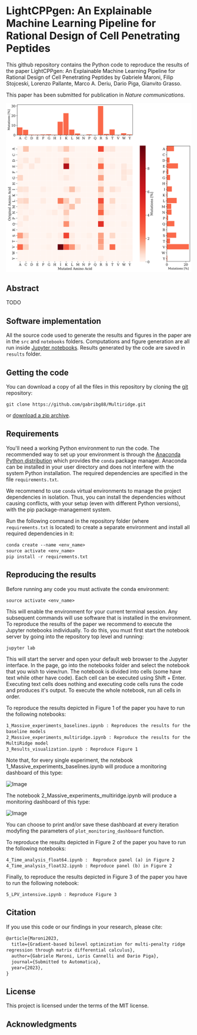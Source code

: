 # LightCPPgen: An Explainable Machine Learning Pipeline for Rational Design of Cell Penetrating Peptides

This github repository contains the Python code to reproduce the results of the paper LightCPPgen: An Explainable Machine Learning Pipeline for Rational Design of Cell Penetrating Peptides by Gabriele Maroni, Filip Stojceski, Lorenzo Pallante, Marco A. Deriu, Dario Piga, Gianvito Grasso.

This paper has been submitted for publication in *Nature communications*.

<img src="figures/Mutation_matrix.png" width="1000">


## Abstract
TODO

## Software implementation
All the source code used to generate the results and figures in the paper are in the `src` and `notebooks` folders. Computations and figure generation are all run inside [Jupyter notebooks](http://jupyter.org/). Results generated by the code are saved in `results` folder. 

## Getting the code
You can download a copy of all the files in this repository by cloning the
[git](https://git-scm.com/) repository:

    git clone https://github.com/gabribg88/Multiridge.git

or [download a zip archive](https://github.com/gabribg88/Multiridge/archive/refs/heads/master.zip).

## Requirements
You'll need a working Python environment to run the code.
The recommended way to set up your environment is through the
[Anaconda Python distribution](https://www.anaconda.com/download/) which
provides the `conda` package manager.
Anaconda can be installed in your user directory and does not interfere with
the system Python installation.
The required dependencies are specified in the file `requirements.txt`.

We recommend to use `conda` virtual environments to manage the project dependencies in
isolation.
Thus, you can install the dependencies without causing conflicts, with your
setup (even with different Python versions), with the pip package-management system.

Run the following command in the repository folder (where `requirements.txt`
is located) to create a separate environment and install all required
dependencies in it:

    conda create --name <env_name>
    source activate <env_name>
    pip install -r requirements.txt

## Reproducing the results
Before running any code you must activate the conda environment:

    source activate <env_name>

This will enable the environment for your current terminal session. Any subsequent commands will use software that is installed in the environment.
To reproduce the results of the paper we recommend to execute the Jupyter notebooks individually. To do this, you must first start the notebook server by going into the repository top level and running:

    jupyter lab

This will start the server and open your default web browser to the Jupyter interface. In the page, go into the notebooks folder and select the notebook that you wish to view/run.
The notebook is divided into cells (some have text while other have code). Each cell can be executed using Shift + Enter. Executing text cells does nothing and executing code cells runs the code and produces it's output. To execute the whole notebook, run all cells in order.

To reproduce the results depicted in Figure 1 of the paper you have to run the following notebooks:

    1_Massive_experiments_baselines.ipynb : Reproduces the results for the baseline models 
    2_Massive_experiments_multiridge.ipynb : Reproduce the results for the MultiRidge model
    3_Results_visualization.ipynb : Reproduce Figure 1

Note that, for every single experiment, the notebook 1_Massive_experiments_baselines.ipynb will produce a monitoring dashboard of this type:
  
![Image](results/baselines/Experiments_MASSIVE/images/MASSIVE010.png)

The notebook 2_Massive_experiments_multiridge.ipynb will produce a monitoring dashboard of this type:

![Image](results/multiridge/Experiments_MASSIVE/images/MASSIVE010.png)

You can choose to print and/or save these dashboard at every iteration modyfing the parameters of `plot_monitoring_dashboard` function.

To reproduce the results depicted in Figure 2 of the paper you have to run the following notebooks:

    4_Time_analysis_float64.ipynb :  Reproduce panel (a) in Figure 2
    4_Time_analysis_float32.ipynb : Reproduce panel (b) in Figure 2

Finally, to reproduce the results depicted in Figure 3 of the paper you have to run the following notebook:

    5_LPV_intensive.ipynb : Reproduce Figure 3

## Citation

If you use this code or our findings in your research, please cite:

```
@article{Maroni2023,
  title={Gradient-based bilevel optimization for multi-penalty ridge regression through matrix differential calculus},
  author={Gabriele Maroni, Loris Cannelli and Dario Piga},
  journal={Submitted to Automatica},
  year={2023},
}
```

## License

This project is licensed under the terms of the MIT license.

## Acknowledgments





